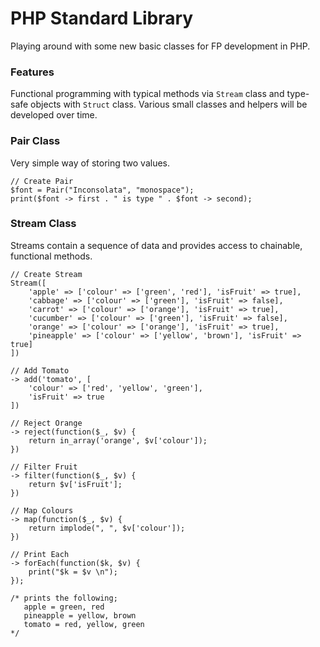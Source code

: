 PHP Standard Library
====================

Playing around with some new basic classes for FP development in PHP.

### Features

Functional programming with typical methods via `Stream` class and type-safe objects with `Struct` class.
Various small classes and helpers will be developed over time.

### Pair Class

Very simple way of storing two values.

```
// Create Pair
$font = Pair("Inconsolata", "monospace");
print($font -> first . " is type " . $font -> second);
```

### Stream Class

Streams contain a sequence of data and provides access to chainable, functional methods.

```
// Create Stream
Stream([
    'apple' => ['colour' => ['green', 'red'], 'isFruit' => true],
    'cabbage' => ['colour' => ['green'], 'isFruit' => false],
    'carrot' => ['colour' => ['orange'], 'isFruit' => true],
    'cucumber' => ['colour' => ['green'], 'isFruit' => false],
    'orange' => ['colour' => ['orange'], 'isFruit' => true],
    'pineapple' => ['colour' => ['yellow', 'brown'], 'isFruit' => true]
])

// Add Tomato
-> add('tomato', [
    'colour' => ['red', 'yellow', 'green'],
    'isFruit' => true
])

// Reject Orange
-> reject(function($_, $v) {
    return in_array('orange', $v['colour']);
})

// Filter Fruit
-> filter(function($_, $v) {
    return $v['isFruit'];
})

// Map Colours
-> map(function($_, $v) {
    return implode(", ", $v['colour']);
})

// Print Each
-> forEach(function($k, $v) {
    print("$k = $v \n");
});

/* prints the following;
   apple = green, red 
   pineapple = yellow, brown 
   tomato = red, yellow, green 
*/
```